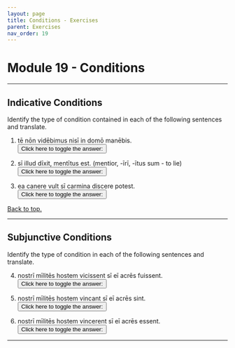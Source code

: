 ```yaml
---
layout: page
title: Conditions - Exercises
parent: Exercises
nav_order: 19
---
```


# Module 19 - Conditions

***

## Indicative Conditions

Identify the type of condition contained in each of the following sentences and translate.

1. tē nōn vidēbimus nisī in domō manēbis.  
<button onclick="toggleDisplay('prac1')">Click here to toggle the answer:</button> <span style="display: none;" id="prac1">future more vivid / future simple: "We will not see you unless you (will) remain in the house." / "We will not see you if you do / will not remain in the house."</span>

2. sī illud dīxit, mentītus est. (mentior, -īrī, -ītus sum - to lie)      
<button onclick="toggleDisplay('prac2')">Click here to toggle the answer:</button> <span style="display: none;" id="prac2">past simple: "If he said that, he lied."</span>

3. ea canere vult sī carmina discere potest.  
<button onclick="toggleDisplay('prac3')">Click here to toggle the answer:</button> <span style="display: none;" id="prac3">present simple: "She wants to sing if she can learn the songs."</span>

[Back to top.](#top)

***

## Subjunctive Conditions

Identify the type of condition in each of the following sentences and translate.

4. nostrī mīlitēs hostem vicissent sī eī acrēs fuissent.  
<button onclick="toggleDisplay('prac4')">Click here to toggle the answer:</button> <span style="display: none;" id="prac4">past contrary-to-fact: "Our soldiers would have defeated the enemy if they had been fierce."</span>

5. nostrī mīlitēs hostem vincant sī eī acrēs sint.  
<button onclick="toggleDisplay('prac5')">Click here to toggle the answer:</button> <span style="display: none;" id="prac5">future less vivid: "Our soldiers would conquer the enemy if they should be fierce."</span>

6. nostrī mīlitēs hostem vincerent sī eī acrēs essent.  
<button onclick="toggleDisplay('prac6')">Click here to toggle the answer:</button> <span style="display: none;" id="prac6">present contrary-to-fact: "Our soldiers would conquer the enemy if they were fierce."</span>

***

<script>
function toggleDisplay(id) {
  const el = document.getElementById(id);
  el.style.display = el.style.display === 'none' ? 'inline' : 'none';
}
</script>
